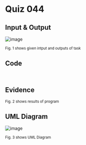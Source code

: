 # Quiz 044

## Input & Output
![image](https://github.com/Amine-Itani/Quizzes/assets/123438294/b88d80b5-0645-42f9-abfe-77a4f0449294)

<sub>Fig. 1 shows given intput and outputs of task
## Code

```py

```
```kv

```
## Evidence

<sub>Fig. 2 shows results of program

## UML Diagram
![image](https://github.com/Amine-Itani/Quizzes/assets/123438294/02de1f0d-1fb6-4104-86a1-dc65c8b6a315)

<sub>Fig. 3 shows UML Diagram
